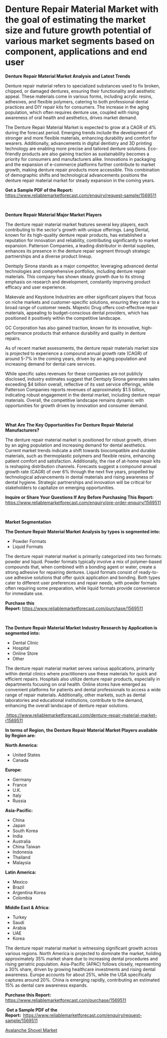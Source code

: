 <p><h1>Denture Repair Material Market with the goal of estimating the market size and future growth potential of various market segments based on component, applications and end user</h1></p><p><strong>Denture Repair Material Market Analysis and Latest Trends</strong></p>
<p><p>Denture repair material refers to specialized substances used to fix broken, chipped, or damaged dentures, ensuring their functionality and aesthetic appeal. These materials come in various forms, including acrylic resins, adhesives, and flexible polymers, catering to both professional dental practices and DIY repair kits for consumers. The increase in the aging population, which often requires denture use, coupled with rising awareness of oral health and aesthetics, drives market demand.</p><p>The Denture Repair Material Market is expected to grow at a CAGR of 4% during the forecast period. Emerging trends include the development of stronger and more flexible materials, enhancing durability and comfort for wearers. Additionally, advancements in digital dentistry and 3D printing technology are enabling more precise and tailored denture solutions. Eco-friendly products are also gaining traction as sustainability becomes a priority for consumers and manufacturers alike. Innovations in packaging and the expansion of e-commerce platforms further contribute to market growth, making denture repair products more accessible. This combination of demographic shifts and technological advancements positions the denture repair material market for steady expansion in the coming years.</p></p>
<p><strong>Get a Sample PDF of the Report:&nbsp;</strong> <a href="https://www.reliablemarketforecast.com/enquiry/request-sample/1569511?utm_campaign=1888&utm_medium=2&utm_source=Github&utm_content=ia&utm_term=29122024&utm_id=denture-repair-material">https://www.reliablemarketforecast.com/enquiry/request-sample/1569511</a></p>
<p>&nbsp;</p>
<p><strong>Denture Repair Material Major Market Players</strong></p>
<p><p>The denture repair material market features several key players, each contributing to the sector's growth with unique offerings. Lang Dental, known for its high-quality denture repair products, has established a reputation for innovation and reliability, contributing significantly to market expansion. Patterson Companies, a leading distributor in dental supplies, enhances its presence in the denture repair segment through strategic partnerships and a diverse product lineup. </p><p>Dentsply Sirona stands as a major competitor, leveraging advanced dental technologies and comprehensive portfolios, including denture repair materials. This company has shown steady growth due to its strong emphasis on research and development, constantly improving product efficacy and user experience. </p><p>Makevale and Keystone Industries are other significant players that focus on niche markets and customer-specific solutions, ensuring they cater to a broad range of customer needs. Majestic Drug offers cost-effective repair materials, appealing to budget-conscious dental providers, which has positioned it positively within the competitive landscape. </p><p>GC Corporation has also gained traction, known for its innovative, high-performance products that enhance durability and quality in denture repairs. </p><p>As of recent market assessments, the denture repair materials market size is projected to experience a compound annual growth rate (CAGR) of around 5-7% in the coming years, driven by an aging population and increasing demand for dental care services. </p><p>While specific sales revenues for these companies are not publicly disclosed, industry estimates suggest that Dentsply Sirona generates sales exceeding $4 billion overall, reflective of its vast service offerings, while Patterson Companies reports revenues of approximately $1.5 billion, indicating robust engagement in the dental market, including denture repair materials. Overall, the competitive landscape remains dynamic with opportunities for growth driven by innovation and consumer demand.</p></p>
<p>&nbsp;</p>
<p><strong>What Are The Key Opportunities For Denture Repair Material Manufacturers?</strong></p>
<p><p>The denture repair material market is positioned for robust growth, driven by an aging population and increasing demand for dental aesthetics. Current market trends indicate a shift towards biocompatible and durable materials, such as thermoplastic polymers and flexible resins, enhancing patient comfort and satisfaction. Additionally, the rise of at-home repair kits is reshaping distribution channels. Forecasts suggest a compound annual growth rate (CAGR) of over 6% through the next five years, propelled by technological advancements in dental materials and rising awareness of dental hygiene. Strategic partnerships and innovation will be critical for stakeholders to capitalize on emerging opportunities.</p></p>
<p><strong>Inquire or Share Your Questions If Any Before Purchasing This Report:</strong> <a href="https://www.reliablemarketforecast.com/enquiry/pre-order-enquiry/1569511?utm_campaign=1888&utm_medium=2&utm_source=Github&utm_content=ia&utm_term=29122024&utm_id=denture-repair-material">https://www.reliablemarketforecast.com/enquiry/pre-order-enquiry/1569511</a></p>
<p>&nbsp;</p>
<p><strong>Market Segmentation</strong></p>
<p><strong>The Denture Repair Material Market Analysis by types is segmented into:</strong></p>
<p><ul><li>Powder Formats</li><li>Liquid Formats</li></ul></p>
<p><p>The denture repair material market is primarily categorized into two formats: powder and liquid. Powder formats typically involve a mix of polymer-based compounds that, when combined with a bonding agent or water, create a strong adhesive for repairing dentures. Liquid formats consist of ready-to-use adhesive solutions that offer quick application and bonding. Both types cater to different user preferences and repair needs, with powder formats often requiring some preparation, while liquid formats provide convenience for immediate use.</p></p>
<p><strong>Purchase this Report:&nbsp;</strong><a href="https://www.reliablemarketforecast.com/purchase/1569511?utm_campaign=1888&utm_medium=2&utm_source=Github&utm_content=ia&utm_term=29122024&utm_id=denture-repair-material">https://www.reliablemarketforecast.com/purchase/1569511</a></p>
<p>&nbsp;</p>
<p><strong>The Denture Repair Material Market Industry Research by Application is segmented into:</strong></p>
<p><ul><li>Dental Clinic</li><li>Hospital</li><li>Online Store</li><li>Other</li></ul></p>
<p><p>The denture repair material market serves various applications, primarily within dental clinics where practitioners use these materials for quick and efficient repairs. Hospitals also utilize denture repair products, especially in departments focusing on oral health. Online stores have emerged as convenient platforms for patients and dental professionals to access a wide range of repair materials. Additionally, other markets, such as dental laboratories and educational institutions, contribute to the demand, enhancing the overall landscape of denture repair solutions.</p></p>
<p><a href="https://www.reliablemarketforecast.com/denture-repair-material-market-r1569511?utm_campaign=1888&utm_medium=2&utm_source=Github&utm_content=ia&utm_term=29122024&utm_id=denture-repair-material">&nbsp;https://www.reliablemarketforecast.com/denture-repair-material-market-r1569511</a></p>
<p><strong>In terms of Region, the Denture Repair Material Market Players available by Region are:</strong></p>
<p>
    <p> <strong> North America: </strong>
        <ul>
            <li>United States</li>
            <li>Canada</li>
        </ul>
        </p> 
    <p> <strong> Europe: </strong>
        <ul>
            <li>Germany</li>
            <li>France</li>
            <li>U.K.</li>
            <li>Italy</li>
            <li>Russia</li>
        </ul>
        </p> 
    <p> <strong> Asia-Pacific: </strong>
        <ul>
            <li>China</li>
            <li>Japan</li>
            <li>South Korea</li>
            <li>India</li>
            <li>Australia</li>
            <li>China Taiwan</li>
            <li>Indonesia</li>
            <li>Thailand</li>
            <li>Malaysia</li>
        </ul>
        </p> 
    <p> <strong> Latin America: </strong>
        <ul>
            <li>Mexico</li>
            <li>Brazil</li>
            <li>Argentina Korea</li>
            <li>Colombia</li>
        </ul>
        </p> 
    <p> <strong> Middle East & Africa: </strong>
        <ul>
            <li>Turkey</li>
            <li>Saudi</li>
            <li>Arabia</li>
            <li>UAE</li>
            <li>Korea</li>
        </ul>
    </p>
    </p>
<p><p>The denture repair material market is witnessing significant growth across various regions. North America is projected to dominate the market, holding approximately 35% market share due to increasing dental procedures and rising geriatric population. Asia-Pacific (APAC) follows closely, representing a 30% share, driven by growing healthcare investments and rising dental awareness. Europe accounts for about 25%, while the USA specifically captures around 20%. China is emerging rapidly, contributing an estimated 15% as dental care awareness expands.</p></p>
<p><strong>Purchase this Report: </strong><a href="https://www.reliablemarketforecast.com/purchase/1569511?utm_campaign=1888&utm_medium=2&utm_source=Github&utm_content=ia&utm_term=29122024&utm_id=denture-repair-material">https://www.reliablemarketforecast.com/purchase/1569511</a></p>
<p>&nbsp;<strong>Get a Sample PDF of the Report:&nbsp;&nbsp;</strong><a href="https://www.reliablemarketforecast.com/enquiry/request-sample/1569511?utm_campaign=1888&utm_medium=2&utm_source=Github&utm_content=ia&utm_term=29122024&utm_id=denture-repair-material">https://www.reliablemarketforecast.com/enquiry/request-sample/1569511</a></p>
<p><strong></strong></p>
<p><p><a href="https://github.com/gulaimolin/Market-Research-Report-List-6/blob/main/avalanche-shovel-market.md?utm_campaign=1888&utm_medium=2&utm_source=Github&utm_content=ia&utm_term=29122024&utm_id=denture-repair-material">Avalanche Shovel Market</a></p></p>